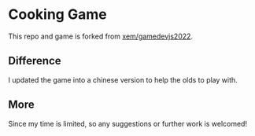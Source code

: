 # Cooking Game

This repo and game is forked from [xem/gamedevjs2022](https://github.com/xem/gamedevjs2022).

## Difference

I updated the game into a chinese version to help the olds to play with.

## More

Since my time is limited, so any suggestions or further work is welcomed!
